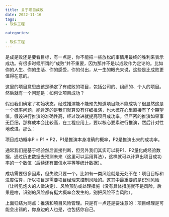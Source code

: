 ```yaml
---
title: 关于项目成败
date: 2022-11-16
tags: 
- 软件工程

categories:

- 软件工程
---
```

是成是败还是要看目标，有一点是，你不能把一些放松的事情用最终的胜利来表示成功。有很多时候所谓的“成败”并不重要，因为那并不是以成败作为定论的。比如你的人生、你的生活、你的感受，你的付出，从一生的眼光来说，这些是比成败更值得在意的。

这里的项目意思应该是确定了有成败的项目，包括公司的、组织的、个人的项目。然后就有一个问题是：如何让项目成功？

假设我们确定了初始状态，经过推演能不能预先知道项目能不能成功？很显然这是一个概率问题，能肯定的是我们就算没有仔细推演，也大概在心里直接有了个期望值。假设进行推演的准确性高，经过改进就提高项目成功率。但严密的推演如果事无巨细，那样成本会比较高，在工程应用上，要以核心要素进行推演，然后针对性地改进。那么：

项目成功概率P = P1 * P2，P1是推演本身准确的概率，P2是推演出来的成功率。

通常我们是基于经验然后直接判断，但另外我们其实可以将P1、P2量化成经验数据，通过历史数据去预测未来（这里可以运用算法），这样就可以计算出项目成功率的一个数值（后续还有置信水平等等统计数据）。

成功需要很多因素，但失败只要一个。比如有一类风险就是无处不在：项目目标和进度估算，所以项目是需要项目经理来控制风险的。这其中最重要的是识别风险（让听见炮火的人做决定）、风险预防或处理措施（没有具体措施就不是风险，后果是啥，识别的风险都有挺大概率会发生的，别把风险不当风险）。

上面归结为两点：推演和项目风险管理。只是有一点还是要注意的：项目经理是可能会出错的，你身边的人也是，也包括你自己。

